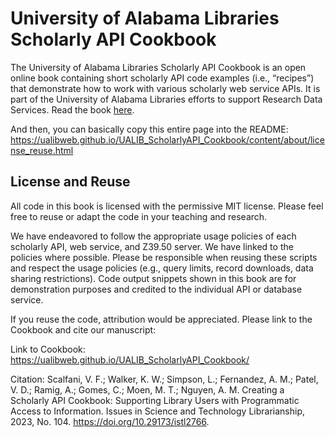 # University of Alabama Libraries Scholarly API Cookbook

The University of Alabama Libraries Scholarly API Cookbook is an open online book containing short scholarly API code examples (i.e., “recipes”) that demonstrate how to work with various scholarly web service APIs. It is part of the University of Alabama Libraries efforts to support Research Data Services. Read the book [here](https://ualibweb.github.io/UALIB_ScholarlyAPI_Cookbook/content/about/introduction.html). 

And then, you can basically copy this entire page into the README: https://ualibweb.github.io/UALIB_ScholarlyAPI_Cookbook/content/about/license_reuse.html

## License and Reuse

All code in this book is licensed with the permissive MIT license. Please feel free to reuse or adapt the code in your teaching and research.

We have endeavored to follow the appropriate usage policies of each scholarly API, web service, and Z39.50 server. We have linked to the policies where possible. Please be responsible when reusing these scripts and respect the usage policies (e.g., query limits, record downloads, data sharing restrictions). Code output snippets shown in this book are for demonstration purposes and credited to the individual API or database service.

If you reuse the code, attribution would be appreciated. Please link to the Cookbook and cite our manuscript:

Link to Cookbook: https://ualibweb.github.io/UALIB_ScholarlyAPI_Cookbook/

Citation: Scalfani, V. F.; Walker, K. W.; Simpson, L.; Fernandez, A. M.; Patel, V. D.; Ramig, A.; Gomes, C.; Moen, M. T.; Nguyen, A. M. Creating a Scholarly API Cookbook: Supporting Library Users with Programmatic Access to Information. Issues in Science and Technology Librarianship, 2023, No. 104. https://doi.org/10.29173/istl2766.

